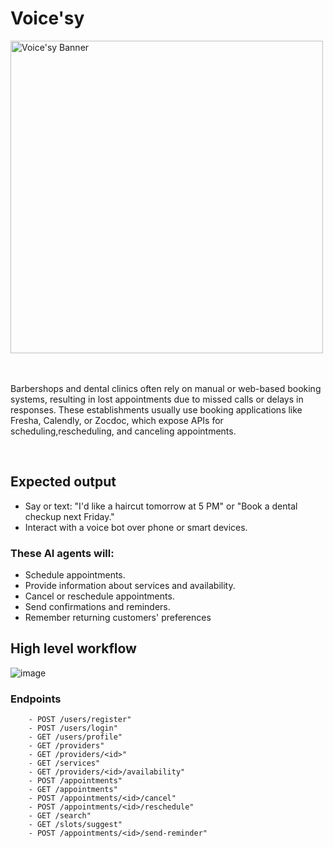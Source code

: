 # Voice'sy


<img src="https://github.com/user-attachments/assets/94434750-09fa-41b0-882d-b7f2ecd12675" alt="Voice'sy Banner" width="500" height="500">


<br>
<br/>
<br/>


 Barbershops and dental clinics often rely on manual or web-based booking systems, resulting in lost appointments due to missed calls or delays in responses. These establishments usually use booking applications like Fresha, Calendly, or Zocdoc, which expose APIs for scheduling,rescheduling, and canceling appointments.


<br>

## Expected output

- Say or text: "I'd like a haircut tomorrow at 5 PM" or "Book a dental checkup next Friday."
- Interact with a voice bot over phone or smart devices.
  
### These AI agents will:
- Schedule appointments.
- Provide information about services and availability.
- Cancel or reschedule appointments.
- Send confirmations and reminders.
- Remember returning customers' preferences


## High level workflow


![image](https://github.com/user-attachments/assets/857769c6-1bbd-45f3-80da-55dc22bdcada)


### Endpoints

```
    - POST /users/register"
    - POST /users/login"
    - GET /users/profile"
    - GET /providers"
    - GET /providers/<id>"
    - GET /services"
    - GET /providers/<id>/availability"
    - POST /appointments"
    - GET /appointments"
    - POST /appointments/<id>/cancel"
    - POST /appointments/<id>/reschedule"
    - GET /search"
    - GET /slots/suggest"
    - POST /appointments/<id>/send-reminder"
```
